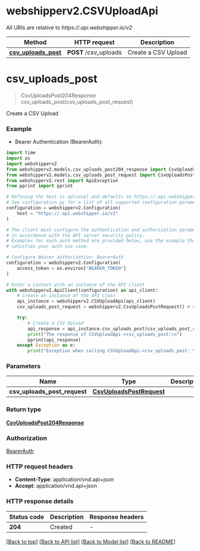 # webshipperv2.CSVUploadApi

All URIs are relative to *https://.api.webshipper.io/v2*

Method | HTTP request | Description
------------- | ------------- | -------------
[**csv_uploads_post**](CSVUploadApi.md#csv_uploads_post) | **POST** /csv_uploads | Create a CSV Upload


# **csv_uploads_post**
> CsvUploadsPost204Response csv_uploads_post(csv_uploads_post_request)

Create a CSV Upload

### Example

* Bearer Authentication (BearerAuth):
```python
import time
import os
import webshipperv2
from webshipperv2.models.csv_uploads_post204_response import CsvUploadsPost204Response
from webshipperv2.models.csv_uploads_post_request import CsvUploadsPostRequest
from webshipperv2.rest import ApiException
from pprint import pprint

# Defining the host is optional and defaults to https://.api.webshipper.io/v2
# See configuration.py for a list of all supported configuration parameters.
configuration = webshipperv2.Configuration(
    host = "https://.api.webshipper.io/v2"
)

# The client must configure the authentication and authorization parameters
# in accordance with the API server security policy.
# Examples for each auth method are provided below, use the example that
# satisfies your auth use case.

# Configure Bearer authorization: BearerAuth
configuration = webshipperv2.Configuration(
    access_token = os.environ["BEARER_TOKEN"]
)

# Enter a context with an instance of the API client
with webshipperv2.ApiClient(configuration) as api_client:
    # Create an instance of the API class
    api_instance = webshipperv2.CSVUploadApi(api_client)
    csv_uploads_post_request = webshipperv2.CsvUploadsPostRequest() # CsvUploadsPostRequest | 

    try:
        # Create a CSV Upload
        api_response = api_instance.csv_uploads_post(csv_uploads_post_request)
        print("The response of CSVUploadApi->csv_uploads_post:\n")
        pprint(api_response)
    except Exception as e:
        print("Exception when calling CSVUploadApi->csv_uploads_post: %s\n" % e)
```



### Parameters

Name | Type | Description  | Notes
------------- | ------------- | ------------- | -------------
 **csv_uploads_post_request** | [**CsvUploadsPostRequest**](CsvUploadsPostRequest.md)|  | 

### Return type

[**CsvUploadsPost204Response**](CsvUploadsPost204Response.md)

### Authorization

[BearerAuth](../README.md#BearerAuth)

### HTTP request headers

 - **Content-Type**: application/vnd.api+json
 - **Accept**: application/vnd.api+json

### HTTP response details
| Status code | Description | Response headers |
|-------------|-------------|------------------|
**204** | Created |  -  |

[[Back to top]](#) [[Back to API list]](../README.md#documentation-for-api-endpoints) [[Back to Model list]](../README.md#documentation-for-models) [[Back to README]](../README.md)

